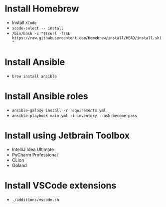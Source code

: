 # Install Homebrew

- Install `XCode`
- `xcode-select -- install`
- `/bin/bash -c "$(curl -fsSL https://raw.githubusercontent.com/Homebrew/install/HEAD/install.sh)"`

# Install Ansible

- `brew install ansible`

# Install Ansible roles

- `ansible-galaxy install -r requirements.yml`
- `ansible-playbook main.yml -i inventory --ask-become-pass`

# Install using Jetbrain Toolbox

- IntelliJ Idea Ultimate
- PyCharm Professional
- CLion
- Goland

# Install VSCode extensions

- `./additions/vscode.sh`